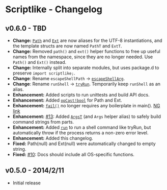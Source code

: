 Scriptlike - Changelog
======================

v0.6.0 - TBD
------------
- **Change:** [```Path```](http://semitwist.com/scriptlike/path.html#PathT) and [```Ext```](http://semitwist.com/scriptlike/path.html#ExtT) are now aliases for the UTF-8 instantiations, and the template structs are now named ```PathT``` and ```ExtT```.
- **Change:** Removed ```path()``` and ```ext()``` helper functions to free up useful names from the namespace, since they are no longer needed. Use ```Path()``` and ```Ext()``` instead.
- **Change:** Internally split into separate modules, but uses package.d to preserve ```import scriptlike;```.
- **Change**: Rename ```escapeShellPath``` -> [```escapeShellArg```](http://semitwist.com/scriptlike/path.html#escapeShellArg).
- **Change**: Rename ```runShell``` -> [```tryRun```](http://semitwist.com/scriptlike/path.html#tryRun). Temporarily keep ```runShell``` as an alias.
- **Enhancement:** Added scripts to run unittests and build API docs.
- **Enhancement:** Added [```opCast!bool```](http://semitwist.com/scriptlike/path.html#opCast) for Path and Ext.
- **Enhancement:** [```fail()```](http://semitwist.com/scriptlike/fail.html) no longer requires any boilerplate in main(). [NG link](http://forum.dlang.org/thread/ldc6qt$22tv$1@digitalmars.com)
- **Enhancement:** [#13](https://github.com/Abscissa/scriptlike/issues/13): Added [```ArgsT```](http://semitwist.com/scriptlike/path.html#ArgsT) (and ```Args``` helper alias) to safely build command strings from parts.
- **Enhancement:** Added [```run```](http://semitwist.com/scriptlike/path.html#run) to run a shell command like tryRun, but automatically throw if the process returns a non-zero error level.
- **Enhancement:** Added this changelog.
- **Fixed:** Path(null) and Ext(null) were automatically changed to empty string.
- **Fixed:** [#10](https://github.com/Abscissa/scriptlike/issues/10): Docs should include all OS-specific functions.

v0.5.0 - 2014/2/11
------------------
- Initial release
